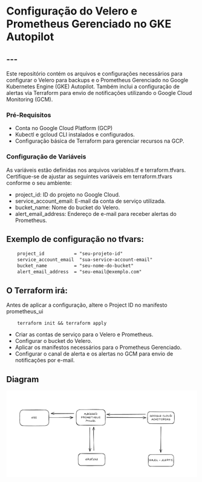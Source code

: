 
# Configuração do Velero e Prometheus Gerenciado no GKE Autopilot


## ---

Este repositório contém os arquivos e configurações necessários para configurar o Velero para backups e o Prometheus Gerenciado no Google Kubernetes Engine (GKE) Autopilot. Também inclui a configuração de alertas via Terraform para envio de notificações utilizando o Google Cloud Monitoring (GCM).


### Pré-Requisitos

- Conta no Google Cloud Platform (GCP)
- Kubectl e gcloud CLI instalados e configurados.
- Configuração básica de Terraform para gerenciar recursos na GCP.


### Configuração de Variáveis

As variáveis estão definidas nos arquivos variables.tf e terraform.tfvars. Certifique-se de ajustar as seguintes variáveis em terraform.tfvars conforme o seu ambiente:

- project_id: ID do projeto no Google Cloud.
- service_account_email: E-mail da conta de serviço utilizada.
- bucket_name: Nome do bucket do Velero.
- alert_email_address: Endereço de e-mail para receber alertas do Prometheus.

## Exemplo de configuração no tfvars:

        project_id           = "seu-projeto-id"
        service_account_email  "sua-service-account-email"
        bucket_name          = "seu-nome-do-bucket"
        alert_email_address  = "seu-email@exemplo.com"

## O Terraform irá:

Antes de  aplicar a configuração, altere o Project ID no manifesto prometheus_ui

        terraform init && terraform apply

- Criar as contas de serviço para o Velero e Prometheus.
- Configurar o bucket do Velero.
- Aplicar os manifestos necessários para o Prometheus Gerenciado.
- Configurar o canal de alerta e os alertas no GCM para envio de notificações por e-mail.

## Diagram

![App Screenshot](https://github.com/brenoAmodesto/prometheus_gke_autopilot/blob/main/diagram.png?raw=true)